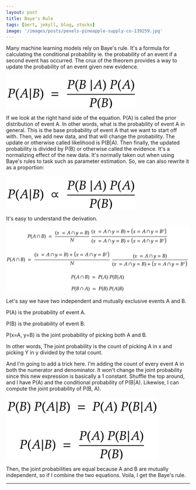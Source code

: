 ```yaml
---
layout: post
title: Baye's Rule
tags: [bert, jekyll, blog, stocks]
image: '/images/posts/pexels-pineapple-supply-co-139259.jpg'
---
```


Many machine learning models rely on Baye's rule. It's a formula for calculating the conditional probability ie. the probability of an event if a second event has occurred. The crux of the theorem provides a way to update the probability of an event given new evidence.

![bayes](/images/posts/bayes.png)

If we look at the right hand side of the equation. P(A) is called the prior distribution of event A. In other words, what is the probability of event A in general. This is the base probability of event A that we want to start off with. Then, we add new data, and that will change the probability. The update or otherwise called likelihood is P(B\|A). Then finally, the updated probability is divided by P(B) or otherwise called the evidence. It's a normalizing effect of the new data. It's normally taken out when using Baye's rules to task such as parameter estimation. So, we can also rewrite it as a proportion:

![bayes_proportion](/images/posts/bayes_proportion.png)

It's easy to understand the derivation.

![joint_derivation](/images/posts/joint_derivation.png)

Let's say we have two independent and mutually exclusive events A and B.

P(A) is the probability of event A.

P(B) is the probability of event B.

P(x=A, y=B) is the joint probability of picking both A and B.

In other words, The joint probability is the count of picking A in x and picking Y in y divided by the total count.

And I'm going to add a trick here. I'm adding the count of every event A in both the numerator and denominator. It won't change the joint probability since this new expression is basically a 1 constant. Shuffle the top around, and I have P(A) and the conditional probability of P(B\|A). Likewise, I can compute the joint probability of P(B, A).

![bayes_derivation](/images/posts/bayes_derivation.png)

Then, the joint probabilities are equal because A and B are mutually independent, so if I combine the two equations. Voila, I get the Baye's rule.
 


---